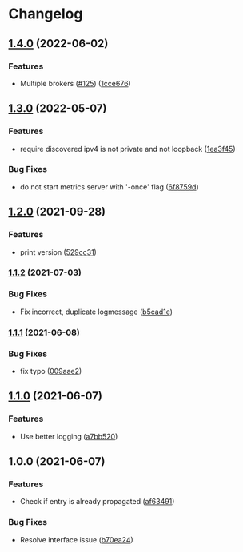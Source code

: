 # Changelog

## [1.4.0](https://www.github.com/soerenschneider/dyndns/compare/v1.3.0...v1.4.0) (2022-06-02)


### Features

* Multiple brokers ([#125](https://www.github.com/soerenschneider/dyndns/issues/125)) ([1cce676](https://www.github.com/soerenschneider/dyndns/commit/1cce67685c8ec0b3b9501a4bf417f059100f2776))

## [1.3.0](https://www.github.com/soerenschneider/dyndns/compare/v1.2.0...v1.3.0) (2022-05-07)


### Features

* require discovered ipv4 is not private and not loopback ([1ea3f45](https://www.github.com/soerenschneider/dyndns/commit/1ea3f450dedb8aa21fcbf7fa2a97cc22fb0c4bfc))


### Bug Fixes

* do not start metrics server with '-once' flag ([6f8759d](https://www.github.com/soerenschneider/dyndns/commit/6f8759d3487fc3fd84acb4ef5a7de738dfc4800e))

## [1.2.0](https://www.github.com/soerenschneider/dyndns/compare/v1.1.2...v1.2.0) (2021-09-28)


### Features

* print version ([529cc31](https://www.github.com/soerenschneider/dyndns/commit/529cc31d80f809dd29141edf654ced55a8e8ccf7))

### [1.1.2](https://www.github.com/soerenschneider/dyndns/compare/v1.1.1...v1.1.2) (2021-07-03)


### Bug Fixes

* Fix incorrect, duplicate logmessage ([b5cad1e](https://www.github.com/soerenschneider/dyndns/commit/b5cad1e0dcb6925db4479d25bba546afef8624c2))

### [1.1.1](https://www.github.com/soerenschneider/dyndns/compare/v1.1.0...v1.1.1) (2021-06-08)


### Bug Fixes

* fix typo ([009aae2](https://www.github.com/soerenschneider/dyndns/commit/009aae24146c149b09e6df8855df2f8f32a6d2f6))

## [1.1.0](https://www.github.com/soerenschneider/dyndns/compare/v1.0.0...v1.1.0) (2021-06-07)


### Features

* Use better logging ([a7bb520](https://www.github.com/soerenschneider/dyndns/commit/a7bb520ac029aba2cff8a02c7a2bc9332c219444))

## 1.0.0 (2021-06-07)


### Features

* Check if entry is already propagated ([af63491](https://www.github.com/soerenschneider/dyndns/commit/af634914943b4cf66bcd86c9321053292401bbe1))


### Bug Fixes

* Resolve interface issue ([b70ea24](https://www.github.com/soerenschneider/dyndns/commit/b70ea24af91a8d42ca48a6cdb8eda606dc83c63b))
